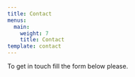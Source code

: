 ```yaml
---
title: Contact
menus:
  main:
    weight: 7
    title: Contact
template: contact
---
```


To get in touch fill the form below please.
